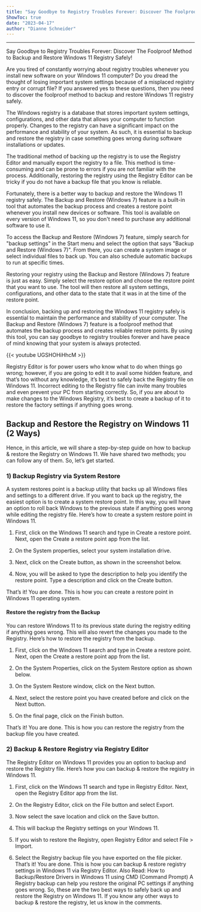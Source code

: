 ```yaml
---
title: "Say Goodbye to Registry Troubles Forever: Discover The Foolproof Method to Backup and Restore Windows 11 Registry Safely!"
ShowToc: true 
date: "2023-04-17"
author: "Dianne Schneider"
---
```

*****
Say Goodbye to Registry Troubles Forever: Discover The Foolproof Method to Backup and Restore Windows 11 Registry Safely!

Are you tired of constantly worrying about registry troubles whenever you install new software on your Windows 11 computer? Do you dread the thought of losing important system settings because of a misplaced registry entry or corrupt file? If you answered yes to these questions, then you need to discover the foolproof method to backup and restore Windows 11 registry safely.

The Windows registry is a database that stores important system settings, configurations, and other data that allows your computer to function properly. Changes to the registry can have a significant impact on the performance and stability of your system. As such, it is essential to backup and restore the registry in case something goes wrong during software installations or updates.

The traditional method of backing up the registry is to use the Registry Editor and manually export the registry to a file. This method is time-consuming and can be prone to errors if you are not familiar with the process. Additionally, restoring the registry using the Registry Editor can be tricky if you do not have a backup file that you know is reliable.

Fortunately, there is a better way to backup and restore the Windows 11 registry safely. The Backup and Restore (Windows 7) feature is a built-in tool that automates the backup process and creates a restore point whenever you install new devices or software. This tool is available on every version of Windows 11, so you don't need to purchase any additional software to use it.

To access the Backup and Restore (Windows 7) feature, simply search for "backup settings" in the Start menu and select the option that says "Backup and Restore (Windows 7)". From there, you can create a system image or select individual files to back up. You can also schedule automatic backups to run at specific times.

Restoring your registry using the Backup and Restore (Windows 7) feature is just as easy. Simply select the restore option and choose the restore point that you want to use. The tool will then restore all system settings, configurations, and other data to the state that it was in at the time of the restore point.

In conclusion, backing up and restoring the Windows 11 registry safely is essential to maintain the performance and stability of your computer. The Backup and Restore (Windows 7) feature is a foolproof method that automates the backup process and creates reliable restore points. By using this tool, you can say goodbye to registry troubles forever and have peace of mind knowing that your system is always protected.

{{< youtube UGSHOHiHhcM >}} 



Registry Editor is for power users who know what to do when things go wrong; however, if you are going to edit it to avail some hidden feature, and that’s too without any knowledge, it’s best to safely back the Registry file on Windows 11.
Incorrect editing to the Registry file can invite many troubles and even prevent your PC from starting correctly. So, if you are about to make changes to the Windows Registry, it’s best to create a backup of it to restore the factory settings if anything goes wrong.

 
## Backup and Restore the Registry on Windows 11 (2 Ways)


Hence, in this article, we will share a step-by-step guide on how to backup & restore the Registry on Windows 11. We have shared two methods; you can follow any of them. So, let’s get started.

 
### 1) Backup Registry via System Restore


A system restores point is a backup utility that backs up all Windows files and settings to a different drive. If you want to back up the registry, the easiest option is to create a system restore point.
In this way, you will have an option to roll back Windows to the previous state if anything goes wrong while editing the registry file. Here’s how to create a system restore point in Windows 11.
1. First, click on the Windows 11 search and type in Create a restore point. Next, open the Create a restore point app from the list.

2. On the System properties, select your system installation drive.

3. Next, click on the Create button, as shown in the screenshot below.

4. Now, you will be asked to type the description to help you identify the restore point. Type a description and click on the Create button.

That’s it! You are done. This is how you can create a restore point in Windows 11 operating system.

 
#### Restore the registry from the Backup


You can restore Windows 11 to its previous state during the registry editing if anything goes wrong. This will also revert the changes you made to the Registry. Here’s how to restore the registry from the backup.
1. First, click on the Windows 11 search and type in Create a restore point. Next, open the Create a restore point app from the list.

2. On the System Properties, click on the System Restore option as shown below.

3. On the System Restore window, click on the Next button.

4. Next, select the restore point you have created before and click on the Next button.

5. On the final page, click on the Finish button.

That’s it! You are done. This is how you can restore the registry from the backup file you have created.

 
### 2) Backup & Restore Registry via Registry Editor


The Registry Editor on Windows 11 provides you an option to backup and restore the Registry file. Here’s how you can backup & restore the registry in Windows 11.
1. First, click on the Windows 11 search and type in Registry Editor. Next, open the Registry Editor app from the list.

2. On the Registry Editor, click on the File button and select Export.

3. Now select the save location and click on the Save button.

4. This will backup the Registry settings on your Windows 11.
5. If you wish to restore the Registry, open Registry Editor and select File > Import.

6. Select the Registry backup file you have exported on the file picker.
That’s it! You are done. This is how you can backup & restore registry settings in Windows 11 via Registry Editor.
Also Read: How to Backup/Restore Drivers in Windows 11 using CMD (Command Prompt)
A Registry backup can help you restore the original PC settings if anything goes wrong. So, these are the two best ways to safely back up and restore the Registry on Windows 11. If you know any other ways to backup & restore the registry, let us know in the comments.






